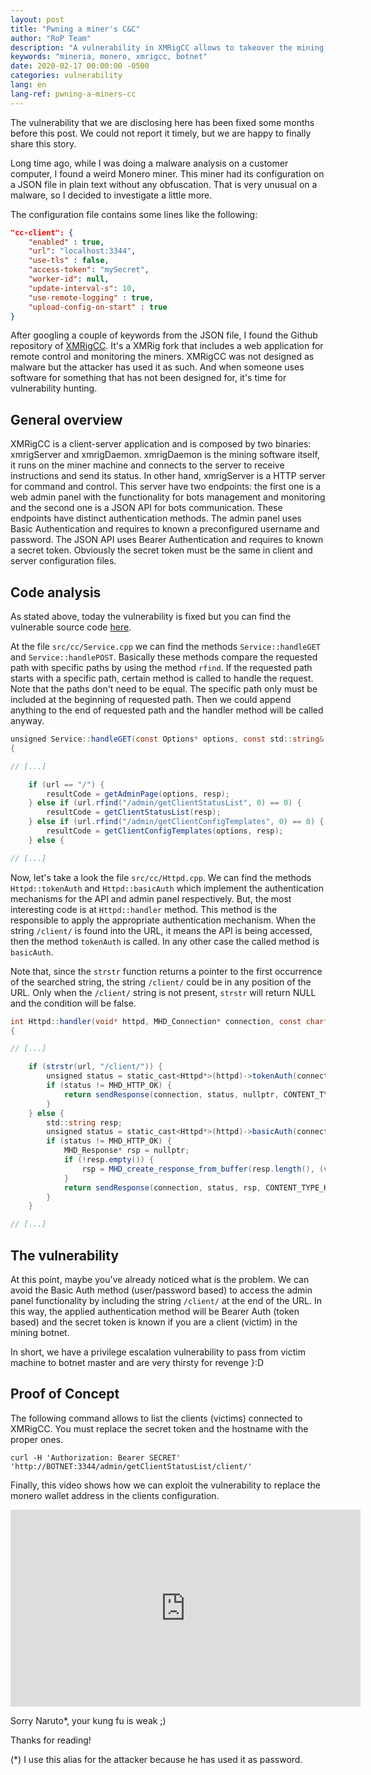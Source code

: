 ```yaml
---
layout: post
title: "Pwning a miner's C&C"
author: "RoP Team"
description: "A vulnerability in XMRigCC allows to takeover the mining cluster"
keywords: "mineria, monero, xmrigcc, botnet"
date: 2020-02-17 00:00:00 -0500
categories: vulnerability
lang: en
lang-ref: pwning-a-miners-cc
---
```


The vulnerability that we are disclosing here has been fixed some months before this post. We could not report it timely, but we are happy to finally share this story.

Long time ago, while I was doing a malware analysis on a customer computer, I found a weird Monero miner. This miner had its configuration on a JSON file in plain text without any obfuscation. That is very unusual on a malware, so I decided to investigate a little more.

<!--more-->

The configuration file contains some lines like the following:

```json
"cc-client": {
    "enabled" : true,
    "url": "localhost:3344",
    "use-tls" : false,
    "access-token": "mySecret",
    "worker-id": null,
    "update-interval-s": 10,
    "use-remote-logging" : true,
    "upload-config-on-start" : true
}
```

After googling a couple of keywords from the JSON file, I found the Github repository of [XMRigCC][1]. It's a XMRig fork that includes a web application for remote control and monitoring the miners. XMRigCC was not designed as malware but the attacker has used it as such. And when someone uses software for something that has not been designed for, it's time for vulnerability hunting.

## General overview

XMRigCC is a client-server application and is composed by two binaries: xmrigServer and xmrigDaemon. xmrigDaemon is the mining software itself, it runs on the miner machine and connects to the server to receive instructions and send its status. In other hand, xmrigServer is a HTTP server for command and control. This server have two endpoints: the first one is a web admin panel with the functionality for bots management and monitoring and the second one is a JSON API for bots communication. These endpoints have distinct authentication methods. The admin panel uses Basic Authentication and requires to known a preconfigured username and password. The JSON API uses Bearer Authentication and requires to known a secret token. Obviously the secret token must be the same in client and server configuration files.

## Code analysis

As stated above, today the vulnerability is fixed but you can find the vulnerable source code [here][2].

At the file `src/cc/Service.cpp` we can find the methods `Service::handleGET` and `Service::handlePOST`. Basically these methods compare the requested path with specific paths by using the method `rfind`. If the requested path starts with a specific path, certain method is called to handle the request. Note that the paths don't need to be equal. The specific path only must be included at the beginning of requested path. Then we could append anything to the end of requested path and the handler method will be called anyway.

```csharp
unsigned Service::handleGET(const Options* options, const std::string& url, const std::string& clientIp, const std::string& clientId, std::string& resp)
{

// [...]

	if (url == "/") {
		resultCode = getAdminPage(options, resp);
	} else if (url.rfind("/admin/getClientStatusList", 0) == 0) {
		resultCode = getClientStatusList(resp);
	} else if (url.rfind("/admin/getClientConfigTemplates", 0) == 0) {
		resultCode = getClientConfigTemplates(options, resp);
	} else {

// [...]
```

Now, let's take a look the file `src/cc/Httpd.cpp`. We can find the methods `Httpd::tokenAuth` and `Httpd::basicAuth` which implement the authentication mechanisms for the API and admin panel respectively. But, the most interesting code is at `Httpd::handler` method. This method is the responsible to apply the appropriate authentication mechanism. When the string `/client/` is found into the URL, it means the API is being accessed, then the method `tokenAuth` is called. In any other case the called method is `basicAuth`.

Note that, since the `strstr` function returns a pointer to the first occurrence of the searched string, the string `/client/` could be in any position of the URL. Only when the `/client/` string is not present, `strstr` will return NULL and the condition will be false.

```csharp
int Httpd::handler(void* httpd, MHD_Connection* connection, const char* url, const char* method, const char* version, const char* upload_data, size_t* upload_data_size, void** con_cls)
{

// [...]

    if (strstr(url, "/client/")) {
        unsigned status = static_cast<Httpd*>(httpd)->tokenAuth(connection, clientIp);
        if (status != MHD_HTTP_OK) {
            return sendResponse(connection, status, nullptr, CONTENT_TYPE_JSON);
        }
    } else {
        std::string resp;
        unsigned status = static_cast<Httpd*>(httpd)->basicAuth(connection, clientIp, resp);
        if (status != MHD_HTTP_OK) {
            MHD_Response* rsp = nullptr;
            if (!resp.empty()) {
                rsp = MHD_create_response_from_buffer(resp.length(), (void*)resp.c_str(), MHD_RESPMEM_MUST_COPY);
            }
            return sendResponse(connection, status, rsp, CONTENT_TYPE_HTML);
        }
    }

// [...]
```

## The vulnerability

At this point, maybe you've already noticed what is the problem. We can avoid the Basic Auth method (user/password based) to access the admin panel functionality by including the string `/client/` at the end of the URL. In this way, the applied authentication method will be Bearer Auth (token based) and the secret token is known if you are a client (victim) in the mining botnet.

In short, we have a privilege escalation vulnerability to pass from victim machine to botnet master and are very thirsty for revenge }:D

## Proof of Concept

The following command allows to list the clients (victims) connected to XMRigCC. You must replace the secret token and the hostname with the proper ones.

```shell
curl -H 'Authorization: Bearer SECRET' 'http://BOTNET:3344/admin/getClientStatusList/client/'
```

Finally, this video shows how we can exploit the vulnerability to replace the monero wallet address in the clients configuration.

<div align="center"><iframe width="560" height="315" src="https://www.youtube.com/embed/Ol3s-5svYbM" frameborder="0" allow="accelerometer; autoplay; encrypted-media; gyroscope; picture-in-picture" allowfullscreen></iframe></div>

Sorry Naruto*, your kung fu is weak ;)

Thanks for reading!

(*) I use this alias for the attacker because he has used it as password.

[1]: https://github.com/Bendr0id/xmrigCC
[2]: https://github.com/Bendr0id/xmrigCC/tree/2.0.0
